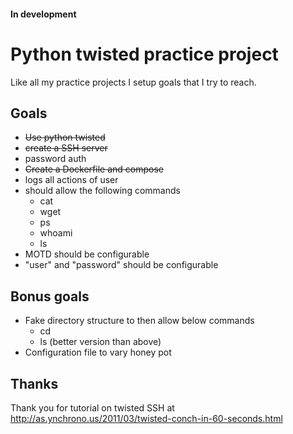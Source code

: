 #### In development

# Python twisted practice project

Like all my practice projects I setup goals that I try to reach.

## Goals
* ~~Use python twisted~~
* ~~create a SSH server~~
* password auth
* ~~Create a Dockerfile and compose~~
* logs all actions of user
* should allow the following commands
    * cat
    * wget
    * ps
    * whoami
    * ls
* MOTD should be configurable
* "user" and "password" should be configurable


## Bonus goals
* Fake directory structure to then allow below commands
    * cd
    * ls (better version than above)
* Configuration file to vary honey pot


## Thanks
Thank you for tutorial on twisted SSH at http://as.ynchrono.us/2011/03/twisted-conch-in-60-seconds.html
